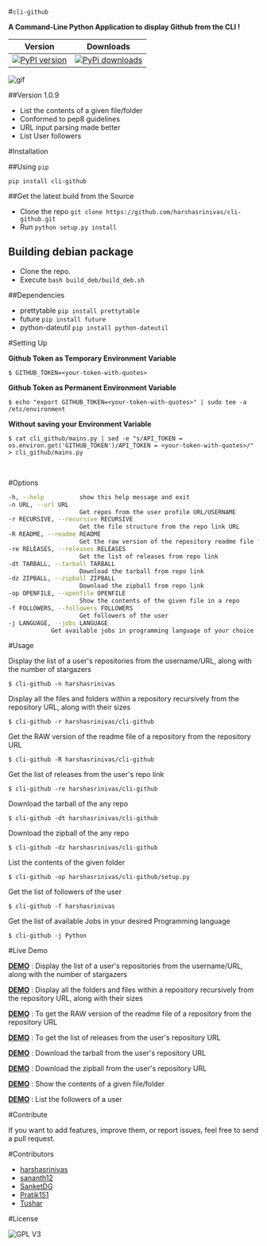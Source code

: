 #`cli-github`

**A Command-Line Python Application to display Github from the CLI !**



|  Version |  Downloads  |
| -------- |  ---------  |
| [![PyPI version](https://badge.fury.io/py/cli_github.svg)](http://badge.fury.io/py/cli_github) | [![PyPi downloads](https://img.shields.io/pypi/dd/cli-github.svg)](https://pypi.python.org/pypi/cli-github)

![gif](https://github.com/harshasrinivas/cli-github/blob/master/images/my.gif)

##Version 1.0.9
* List the contents of a given file/folder
* Conformed to pep8 guidelines
* URL input parsing made better
* List User followers

#Installation

##Using `pip`

`pip install cli-github`

##Get the latest build from the Source

* Clone the repo `git clone https://github.com/harshasrinivas/cli-github.git`
* Run `python setup.py install`


## Building debian package

* Clone the repo.
* Execute `bash build_deb/build_deb.sh`

##Dependencies

* prettytable `pip install prettytable`
* future `pip install future`
* python-dateutil `pip install python-dateutil`

#Setting Up

**Github Token as Temporary Environment Variable**

`$ GITHUB_TOKEN=<your-token-with-quotes>`

**Github Token as Permanent Environment Variable**

`$ echo "export GITHUB_TOKEN=<your-token-with-quotes>" | sudo tee -a /etc/environment`

**Without saving your Environment Variable**

`$ cat cli_github/mains.py | sed -e "s/API_TOKEN = os.environ.get('GITHUB_TOKEN')/API_TOKEN = <your-token-with-quotes>/" > cli_github/mains.py`

<br>

#Options

```sh
-h, --help          show this help message and exit
-n URL, --url URL   
					Get repos from the user profile URL/USERNAME
-r RECURSIVE, --recursive RECURSIVE
                    Get the file structure from the repo link URL
-R README, --readme README
                    Get the raw version of the repository readme file from repo link URL
-re RELEASES, --releases RELEASES
                 	Get the list of releases from repo link
-dt TARBALL, --tarball TARBALL
                    Download the tarball from repo link
-dz ZIPBALL, --zipball ZIPBALL
					Download the zipball from repo link
-op OPENFILE, --openfile OPENFILE
                    Show the contents of the given file in a repo
-f FOLLOWERS, --followers FOLLOWERS
                    Get followers of the user
-j LANGUAGE, --jobs LANGUAGE
			Get available jobs in programming language of your choice
```



#Usage

Display the list of a user's repositories from the username/URL, along with the number of stargazers

`$ cli-github -n harshasrinivas`

Display all the files and folders within a repository recursively from the repository URL, along with their sizes

`$ cli-github -r harshasrinivas/cli-github`

Get the RAW version of the readme file of a repository from the repository URL

`$ cli-github -R harshasrinivas/cli-github`

Get the list of releases from the user's repo link

`$ cli-github -re harshasrinivas/cli-github`

Download the tarball of the any repo

`$ cli-github -dt harshasrinivas/cli-github`

Download the zipball of the any repo

`$ cli-github -dz harshasrinivas/cli-github`

List the contents of the given folder

`$ cli-github -op harshasrinivas/cli-github/setup.py`

Get the list of followers of the user

`$ cli-github -f harshasrinivas`

Get the list of available Jobs in your desired Programming language

`$ cli-github -j Python`

#Live Demo

[**DEMO**](http://showterm.io/aaa79dee63aad0695e304#fast) : Display the list of a user's repositories from the username/URL, along with the number of stargazers

[**DEMO**](http://showterm.io/99e16e6ae35727999eb23#fast) : Display all the folders and files within a repository recursively from the repository URL, along with their sizes

[**DEMO**](http://showterm.io/820b37fab14c7ed4cf7ff#fast) : To get the RAW version of the readme file of a repository from the repository URL

[**DEMO**](http://showterm.io/24a6ceec356bb672ec24f#fast) : To get the list of releases from the user's repository URL

[**DEMO**](http://showterm.io/bb2245e764781b11b1b78#fast) : Download the tarball from the user's repository URL

[**DEMO**](http://showterm.io/910e8e424f28cfe3b4a22#fast) : Download the zipball from the user's repository URL

[**DEMO**](http://showterm.io/4dcfaca8c50f912e3c609#fast) : Show the contents of a given file/folder

[**DEMO**](http://showterm.io/9bfd25a48074fb2ca8211#fast) : List the followers of a user

#Contribute

If you want to add features, improve them, or report issues, feel free to send a pull request.

#Contributors

* [harshasrinivas](https://github.com/harshasrinivas)
* [sananth12](https://github.com/sananth12)
* [SanketDG](https://github.com/SanketDG)
* [Pratik151](https://github.com/Pratik151)
* [Tushar](https://github.com/tushar-rishav)

#License

![GPL V3](https://raw.githubusercontent.com/harshasrinivas/cli-github/master/images/gpl.png)
